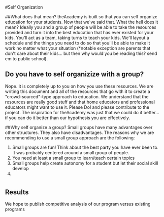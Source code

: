#Self Organization

##What does that mean?
theAcademy is built so that you can self organize education for your students. Now that we've said that. What the hell does it mean? Ideally you and a group of people will be able to take the resources provided and turn it into the best education that has ever existed for your kids. You'll act as a team, taking turns to teach your kids. We'll layout a schedule and the things you need to do so that you'll be able to make it work no matter what your situation (*notable exception are parents that don't care about their kids... but then why would you be reading this? send em to public school).

## Do you have to self organizize with a group?
Nope. it is completely up to you on how you use these resources.
We are writing this document and all of the resources that go with it to create a "crowd-sourced"-type approach to education. We understand that the resources are really good stuff and that home educators and professional educators might want to use it. Please Do! and please contribute to the project. The inspiration for theAcademy was just that we could do it better... if you can do it better than our hypothesis you are effectively.

##Why self organize a group?
Small groups have many advantages over other structures. They also have disadvantages. The reasons why we are recommending to use a small group approach are the following:

1) Small groups are fun! Think about the best party you have ever been to. It was probably centered around a small group of people.
2) You need at least a small group to learn/teach certain topics
3) Small groups help create autonomy for a student but let their social skill develop
4)


#


## Results
We hope to publish competitive analysis of our program versus existing programs